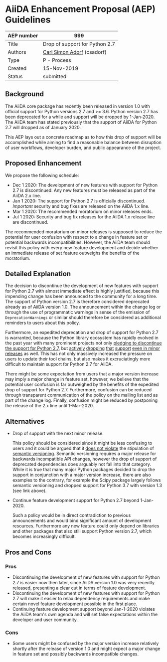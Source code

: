 # AiiDA Enhancement Proposal (AEP) Guidelines

| AEP number | 999                                                          |
|------------|--------------------------------------------------------------|
| Title      | Drop of support for Python 2.7                               |
| Authors    | [Carl Simon Adorf](mailto:simon.adorf@epfl.ch) (csadorf)     |
| Type       | P - Process                                                  |
| Created    | 15-Nov-2019                                                  |
| Status     | submitted                                                    |

## Background

The AiiDA core package has recently been released in version 1.0 with official support for Python versions 2.7 and >= 3.6.
Python version 2.7 has been deprecated for a while and support will be dropped by 1-Jan-2020.
The AiiDA team has stated previously that the support of AiiDA for Python 2.7 will dropped as of January 2020.

This AEP lays out a concrete roadmap as to how this drop of support will be accomplished while aiming to find a reasonable balance between disruption of user workflows, developer burden, and public appearance of the project.

## Proposed Enhancement

We propose the following schedule:

 * Dec 1 2020: The development of new features with support for Python 2.7 is discontinued.
   Any new features must be released as part of the AiiDA 2.x line.
 * Jan 1 2020: The support for Python 2.7 is officially discontinued.
   *Important* security and bug fixes are released on the AiiDA 1.x line.
 * Mar 1 2020: The recommended moratorium on minor releases ends.
 * Jul 1 2020: Security and bug fix releases for the AiiDA 1.x release line are  discontinued.

The recommended moratorium on minor releases is supposed to reduce the potential for user confusion with respect to a change in feature set or potential backwards incompatibilities.
However, the AiiDA team should revisit this policy with every new feature development and decide whether an immediate release of set feature outweighs the benefits of the moratorium.

## Detailed Explanation

The decision to discontinue the development of new features with support for Python 2.7 with almost immediate effect is highly justified, because this impending change has been announced to the community for a long time.
The support of Python version 2.7 is therefore considered deprecated already as of AiiDA version 1.0.
The announcement within the change log or through the use of programmatic warnings in sense of the emission of `DeprecationWarnings` or similar should therefore be considered as additional reminders to users about this policy.

Furthermore, an expedited deprecation and drop of support for Python 2.7 is warranted, because the Python library ecosystem has rapidly evolved in the past year with many prominent projects not only [pledging to discontinue the support for Python 2.7](https://python3statement.org/), but [actively](https://docs.scipy.org/doc/numpy/release.html#numpy-1-17-0-release-notes) [dropping](https://scikit-learn.org/stable/whats_new.html#version-0-20-0) [that](https://docs.djangoproject.com/en/2.2/releases/2.0/) [support](https://matplotlib.org/3.0.0/api/api_changes.html?highlight=python#api-changes-for-3-0-0) [even in minor releases](https://docs.scipy.org/doc/scipy/reference/release.1.3.0.html) as well.
This has not only massively increased the pressure on users to update their tool chains, but also makes it excruciatingly more difficult to maintain support for Python 2.7 for AiiDA.

There might be some expectation from users that a major version increase may imply a major change in feature set, however, we believe that the potential user confusion is far outweighed by the benefits of the expedited drop of support for Python 2.7.
Furthermore, confusion can be reduced through transparent communication of the policy on the mailing list and as part of the change log.
Finally, confusion might be reduced by postponing the release of the 2.x line until 1-Mar-2020.

## Alternatives

  * Drop of support with the next minor release.

    This policy should be considered since it might be less confusing to users and it could be argued that it [does not violate](https://semver.org/#what-should-i-do-if-i-update-my-own-dependencies-without-changing-the-public-api) the stipulation of [semantic versioning](https://semver.org/#summary).
    Semantic versioning requires a major release for backwards incompatible API changes, however the drop of support of deprecated dependencies does arguably not fall into that category.
    While it is true that many major Python packages decided to drop the support in conjunction with a major version increase, there are also examples to the contrary, for example the Scipy package largely follows semantic versioning and dropped support for Python 3.7 with version 1.3 (see link above).

  * Continue feature development support for Python 2.7 beyond 1-Jan-2020.

    Such a policy would be in direct contradiction to previous announcements and would bind significant amount of development resources.
    Furthermore any new feature could only depend on libraries and other packages that also still support Python version 2.7, which becomes increasingly difficult.

## Pros and Cons

### Pros

  * Discontinuing the development of new features with support for Python 2.7 is easier now then later, since AiiDA version 1.0 was very recently released, presenting a clear cut in terms of feature development.
  * Discontinuing the development of new features with support for Python 2.7 will make it easier to relax dependency requirements and make certain novel feature development possible in the first place.
  * Continuing feature development support beyond Jan-1-2020 violates the AiiDA team's own agenda and will set false expectations within the developer and user community.

### Cons

  * Some users might be confused by the major version increase relatively shortly after the release of version 1.0 and might expect a major change in feature set and possibly backwards incompatible changes.
